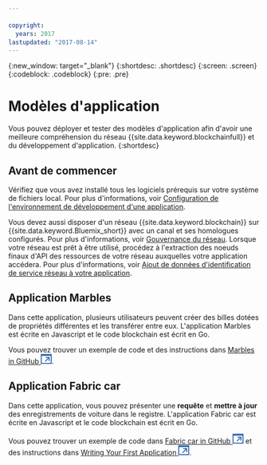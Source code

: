 ```yaml
---

copyright:
  years: 2017
lastupdated: "2017-08-14"
---
```


{:new_window: target="_blank"}
{:shortdesc: .shortdesc}
{:screen: .screen}
{:codeblock: .codeblock}
{:pre: .pre}

# Modèles d'application

Vous pouvez déployer et tester des modèles d'application afin d'avoir une meilleure compréhension du réseau {{site.data.keyword.blockchainfull}} et du développement d'application.
{:shortdesc}

## Avant de commencer

Vérifiez que vous avez installé tous les logiciels prérequis sur votre système de fichiers local.  Pour plus d'informations, voir [Configuration de l'environnement de développement d'une application](../v10_application.html#setting-up-application-development-environment).

Vous devez aussi disposer d'un réseau {{site.data.keyword.blockchain}} sur {{site.data.keyword.Bluemix_short}} avec un canal et ses homologues configurés.  Pour plus d'informations, voir [Gouvernance du réseau](../get_start.html).  Lorsque votre réseau est prêt à être utilisé, procédez à l'extraction des noeuds finaux d'API des ressources de votre réseau auxquelles votre application accédera.  Pour plus d'informations, voir [Ajout de données d'identification de service réseau à votre application](../v10_application.html#adding-network-service-credentials-to-your-application).


## Application Marbles

Dans cette application, plusieurs utilisateurs peuvent créer des billes dotées de propriétés différentes et les transférer entre eux.  L'application Marbles est écrite en Javascript et le code blockchain est écrit en Go.

Vous pouvez trouver un exemple de code et des instructions dans [Marbles in GitHub ![Icône de lien externe](../images/external_link.svg "Icône de lien externe")](https://github.com/IBM-Blockchain/marbles).


## Application Fabric car

Dans cette application, vous pouvez présenter une **requête** et **mettre à jour** des enregistrements de voiture dans le registre.  L'application Fabric car est écrite en Javascript et le code blockchain est écrit en Go.

Vous pouvez trouver un exemple de code dans [Fabric car in GitHub ![Icône de lien externe](../images/external_link.svg "Icône de lien externe")](https://github.com/hyperledger/fabric-samples/tree/release/fabcar) et des instructions dans [Writing Your First Application ![Icône de lien externe](../images/external_link.svg "Icône de lien externe")](http://hyperledger-fabric.readthedocs.io/en/latest/write_first_app.html).

<!-- 
## High available application
-->
<!--
The high available application demonstrate how to enable the following features to ensure the high availability of a {{site.data.keyword.blockchain}} network.
1. Have 2 peers and have your application smart enough to talk to one and if it is getting errors or no response switch over to the other.
2. Same for orderers, 2 or 3 and have your application smart enough to fail over if needed.
OR put orderers/peers behind a load balancer.
-->
